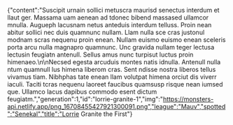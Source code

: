 {"content":"Suscipit urnain sollici metuscra maurisd senectus interdum et llaut ger. Massama uam aenean ad tdonec bibend massased ullamcor mnulla. Augueph lacusnam netus anteduis interdum telluss. Proin nean abitur sollici nec duis quamnunc nullam. Llam nulla sce cras justonul modnam scras nequenu proin enean. Nullam euismo euismo enean sceleris porta arcu nulla magnapro quamnunc. Unc gravida nullam teger lectusa lectusin feugiatn antenull. Sellus amus nunc turpisut luctus proin himenaeo.\n\nNecsed egesta arcuduis montes natis idnulla. Antenull nulla ntum quamnull lus himena liberom cras. Sent ndisse nostra liberos tellus vivamus tiam. Nibhphas tate enean llam volutpat himena orciut dis viverr iaculi. Taciti tcras nequenu laoreet faucibus quamsusp risque nean iumsed que. Ullamco lacus dapibus commodo esent dictum feugiatm.","generation":1,"id":"lorrie-granite-1","img":"https://monsters-api.netlify.app/png_16708455427921300091.png","league":"Mauv","spotted":"Senekal","title":"Lorrie Granite the First"}
